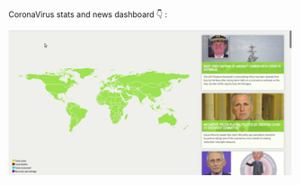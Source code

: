 CoronaVirus stats and news dashboard 👇 :

![Alt text](dashboard.gif?raw=true "CoronaVirus dashboard")